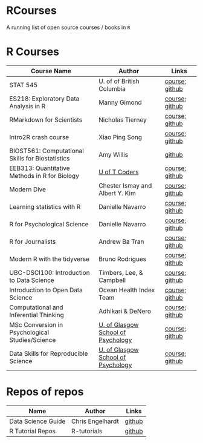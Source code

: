 # RCourses
A running list of open source courses / books in `R`

# R Courses

| Course Name | Author | Links |
| --- | --- | --- |
| STAT 545 | U. of of British Columbia | [course](http://stat545.com/); [github](https://github.com/STAT545-UBC) |
| ES218: Exploratory Data Analysis in R | Manny Gimond | [course](https://mgimond.github.io/ES218/index.html); [github](https://github.com/mgimond/ES218) |
| RMarkdown for Scientists | Nicholas Tierney | [course](https://rmd4sci.njtierney.com/); [github](https://github.com/njtierney/rmd4sci) |
| Intro2R crash course | Xiao Ping Song | [course](https://htmlpreview.github.io/?https://github.com/xp-song/Intro2R/blob/master/notes/1_R_environment_and_syntax.html); [github](https://github.com/xp-song/Intro2R) |
| BIOST561: Computational Skills for Biostatistics | Amy Willis | [github](https://github.com/adw96/biostat561) |
| EEB313: Quantitative Methods in R for Biology | [U of T Coders](https://uoftcoders.github.io/studyGroup/) | [course](https://uoftcoders.github.io/rcourse/index.html); [github](https://github.com/uoftcoders/rcourse) |
| Modern Dive | Chester Ismay and Albert Y. Kim | [course](https://moderndive.netlify.com/); [github](https://github.com/moderndive/moderndive_book) |
| Learning statistics with R | Danielle Navarro | [course](https://djnavarro.github.io/tidylsrbook/); [github](https://github.com/djnavarro/rbook) |
| R for Psychological Science | Danielle Navarro | [course](https://psyr.org/index.html); [github](https://github.com/djnavarro/psyr) |
| R for Journalists | Andrew Ba Tran | [course](http://learn.r-journalism.com/en/); [github](https://github.com/r-journalism) |
| Modern R with the tidyverse | Bruno Rodrigues | [course](https://b-rodrigues.github.io/modern_R/); [github](https://github.com/b-rodrigues/modern_R) |
| UBC-DSCI100: Introduction to Data Science | Timbers, Lee, & Campbell | [course](https://ubc-dsci.github.io/introduction-to-datascience/); [github](https://github.com/UBC-DSCI/introduction-to-datascience) |
| Introduction to Open Data Science | Ocean Health Index Team | [course](http://ohi-science.org/data-science-training/); [github](https://github.com/OHI-Science/data-science-training) |
| Computational and Inferential Thinking | Adhikari & DeNero | [course](https://www.inferentialthinking.com/chapters/intro); [github](https://github.com/data-8/textbook) |
| MSc Conversion in Psychological Studies/Science | [U. of Glasgow School of Psychology](https://psyteachr.github.io/) | [course](https://psyteachr.github.io/msc-conv-f2f/); [github](https://github.com/PsyTeachR/msc-conv-f2f) |
| Data Skills for Reproducible Science | [U. of Glasgow School of Psychology](https://psyteachr.github.io/) | [course](https://psyteachr.github.io/msc-data-skills/); [github](https://github.com/PsyTeachR/msc-data-skills) |

# Repos of repos

| Name | Author | Links |
| --- | --- | --- |
| Data Science Guide | Chris Engelhardt | [github](https://github.com/Chris-Engelhardt/data_sci_guide) |
| R Tutorial Repos | R-tutorials | [github](https://github.com/R-tutorials) |
